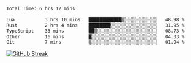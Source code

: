 <!--START_SECTION:waka-->

```txt
Total Time: 6 hrs 12 mins

Lua           3 hrs 10 mins   ████████████▒░░░░░░░░░░░░   48.98 %
Rust          2 hrs 4 mins    ████████░░░░░░░░░░░░░░░░░   31.95 %
TypeScript    33 mins         ██▒░░░░░░░░░░░░░░░░░░░░░░   08.73 %
Other         16 mins         █░░░░░░░░░░░░░░░░░░░░░░░░   04.33 %
Git           7 mins          ▒░░░░░░░░░░░░░░░░░░░░░░░░   01.94 %
```

<!--END_SECTION:waka-->

[![GitHub Streak](https://streak-stats.demolab.com?user=liptaciak&hide_border=true&border_radius=9&date_format=M%20j%5B%2C%20Y%5D&ring=5194EB&currStreakLabel=0784EB&fire=03A6EB)](https://git.io/streak-stats)
